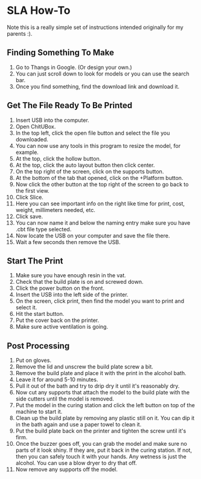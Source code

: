 # SLA How-To

Note this is a really simple set of instructions intended originally for my parents :).

## Finding Something To Make

1. Go to Thangs in Google. (Or design your own.)
2. You can just scroll down to look for models or you can use the search bar.
3. Once you find something, find the download link and download it.

## Get The File Ready To Be Printed

1. Insert USB into the computer.
2. Open ChitUBox.
3. In the top left, click the open file button and select the file you downloaded.
4. You can now use any tools in this program to resize the model, for example.
5. At the top, click the hollow button.
6. At the top, click the auto layout button then click center.
7. On the top right of the screen, click on the supports button.
8. At the bottom of the tab that opened, click on the +Platform button.
9. Now click the other button at the top right of the screen to go back to the first view.
10. Click Slice.
11. Here you can see important info on the right like time for print, cost, weight, millimeters needed, etc.
12. Click save.
13. You can now name it and below the naming entry make sure you have .cbt file type selected.
14. Now locate the USB on your computer and save the file there.
15. Wait a few seconds then remove the USB.

## Start The Print

1. Make sure you have enough resin in the vat.
2. Check that the build plate is on and screwed down.
3. Click the power button on the front.
4. Insert the USB into the left side of the printer.
5. On the screen, click print, then find the model you want to print and select it.
6. Hit the start button.
7. Put the cover back on the printer.
8. Make sure active ventilation is going.

## Post Processing

1. Put on gloves.
2. Remove the lid and unscrew the build plate screw a bit.
3. Remove the build plate and place it with the print in the alcohol bath.
4. Leave it for around 5-10 minutes.
5. Pull it out of the bath and try to drip dry it until it's reasonably dry.
6. Now cut any supports that attach the model to the build plate with the side cutters until the model is removed.
7. Put the model in the curing station and click the left button on top of the machine to start it.
8. Clean up the build plate by removing any plastic still on it. You can dip it in the bath again and use a paper towel to clean it.
9. Put the build plate back on the printer and tighten the screw until it's firm.
10. Once the buzzer goes off, you can grab the model and make sure no parts of it look shiny. If they are, put it back in the curing station. If not, then you can safely touch it with your hands. Any wetness is just the alcohol. You can use a blow dryer to dry that off.
11. Now remove any supports off the model.
